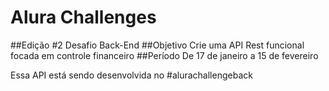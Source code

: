 # Alura Challenges
##Edição #2
Desafio Back-End
##Objetivo
Crie uma API Rest funcional focada em controle financeiro
##Período
De 17 de janeiro a 15 de fevereiro

Essa API está sendo desenvolvida no #alurachallengeback
